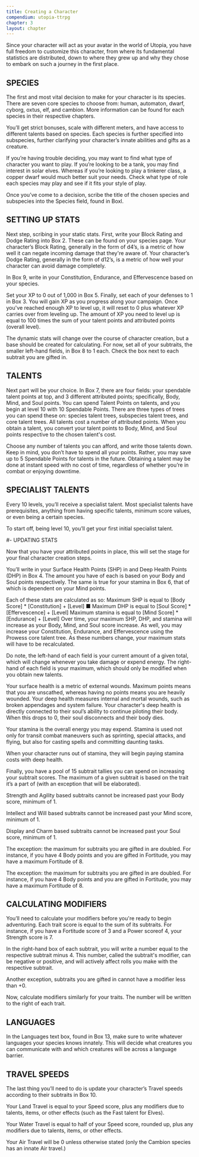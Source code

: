 ```yaml
---
title: Creating a Character
compendium: utopia-ttrpg
chapter: 3
layout: chapter
---
```

Since your character will act as your avatar in the world of Utopia, you have full freedom to customize this character, from where its fundamental statistics are distributed, down to where they grew up and why they chose to embark on such a journey in the first place.

## SPECIES

The first and most vital decision to make for your character is its species. There are seven core species to choose from: human, automaton, dwarf, cyborg, oxtus, elf, and cambion. More information can be found for each species in their respective chapters.

You’ll get strict bonuses, scale with different meters, and have access to different talents based on species. Each species is further specified into subspecies, further clarifying your character’s innate abilities and gifts as a creature.

If you’re having trouble deciding, you may want to find what type of character you want to play. If you’re looking to be a tank, you may find interest in solar elves. Whereas if you’re looking to play a tinkerer class, a copper dwarf would much better suit your needs. Check what type of role each species may play and see if it fits your style of play.

Once you’ve come to a decision, scribe the title of the chosen species and subspecies into the Species field, found in Boxl.

## SETTING UP STATS

Next step, scribing in your static stats. First, write your Block Rating and Dodge Rating into Box 2. These can be found on your species page. Your character’s Block Rating, generally in the form of d4’s, is a metric of how well it can negate incoming damage that they're aware of. Your character’s Dodge Rating, generally in the form of d12’s, is a metric of how well your character can avoid damage completely.

In Box 9, write in your Constitution, Endurance, and Effervescence based on your species.

Set your XP to 0 out of 1,000 in Box 5. Finally, set each of your defenses to 1 in Box 3. You will gain XP as you progress along your campaign. Once you've reached enough XP to level up, it will reset to 0 plus whatever XP carries over from leveling up. The amount of XP you need to level up is equal to 100 times the sum of your talent points and attributed points (overall level).

The dynamic stats will change over the course of character creation, but a base should be created for calculating. For now, set all of your subtraits, the smaller left-hand fields, in Box 8 to 1 each. Check the box next to each subtrait you are gifted in.

## TALENTS

Next part will be your choice. In Box 7, there are four fields: your spendable talent points at top, and 3 different attributed points; specifically, Body, Mind, and Soul points. You can spend Talent Points on talents, and you begin at level 10 with 10 Spendable Points. There are three types of trees you can spend these on: species talent trees, subspecies talent trees, and core talent trees. All talents cost a number of attributed points. When you obtain a talent, you convert your talent points to Body, Mind, and Soul points respective to the chosen talent's cost.

Choose any number of talents you can afford, and write those talents down. Keep in mind, you don’t have to spend all your points. Rather, you may save up to 5 Spendable Points for talents in the future. Obtaining a talent may be done at instant speed with no cost of time, regardless of whether you’re in combat or enjoying downtime.

## SPECIALIST TALENTS

Every 10 levels, you’ll receive a specialist talent. Most specialist talents have prerequisites, anything from having specific talents, minimum score values, or even being a certain species.

To start off, being level 10, you’ll get your first initial specialist talent.

#- UPDATING STATS

Now that you have your attributed points in place, this will set the stage for your final character creation steps.

You’ll write in your Surface Health Points (SHP) in and Deep Health Points (DHP) in Box 4. The amount you have of each is based on your Body and Soul points respectively. The same is true for your stamina in Box 6, that of which is dependent on your Mind points.

Each of these stats are calculated as so: Maximum SHP is equal to [Body Score] \* [Constitution] + [Level] ■ Maximum DHP is equal to [Soul Score] \* [Effervescence] + [Level] Maximum stamina is equal to [Mind Score] \* [Endurance] + [Level]
Over time, your maximum SHP, DHP, and stamina will increase as your Body, Mind, and Soul score increase. As well, you may increase your Constitution, Endurance, and Effervescence using the Prowess core talent tree. As these numbers change, your maximum stats will have to be recalculated.

Do note, the left-hand of each field is your current amount of a given total, which will change whenever you take damage or expend energy. The right-hand of each field is your maximum, which should only be modified when you obtain new talents.

Your surface health is a metric of external wounds. Maximum points means that you are unscathed, whereas having no points means you are heavily wounded. Your deep health measures internal and mortal wounds, such as broken appendages and system failure. Your character's deep health is directly connected to their soul’s ability to continue piloting their body. When this drops to 0, their soul disconnects and their body dies.

Your stamina is the overall energy you may expend. Stamina is used not only for transit combat maneuvers such as sprinting, special attacks, and flying, but also for casting spells and committing daunting tasks.

When your character runs out of stamina, they will begin paying stamina costs with deep health.

Finally, you have a pool of 15 subtrait tallies you can spend on increasing your subtrait scores. The maximum of a given subtrait is based on the trait it’s a part of (with an exception that will be elaborated).

Strength and Agility based subtraits cannot be increased past your Body score, minimum of 1.

Intellect and Will based subtraits cannot be increased past your Mind score, minimum of 1.

Display and Charm based subtraits cannot be increased past your Soul score, minimum of 1.

The exception: the maximum for subtraits you are gifted in are doubled. For instance, if you have 4 Body points and you are gifted in Fortitude, you may have a maximum Fortitude of 8.

The exception: the maximum for subtraits you are gifted in are doubled. For instance, if you have 4 Body points and you are gifted in Fortitude, you may have a maximum Fortitude of 8.

## CALCULATING MODIFIERS

You’ll need to calculate your modifiers before you're ready to begin adventuring. Each trait score is equal to the sum of its subtraits. For instance, if you have a Fortitude score of 3 and a Power scoreof 4, your Strength score is 7.

In the right-hand box of each subtrait, you will write a number equal to the respective subtrait minus 4. This number, called the subtrait's modifier, can be negative or positive, and will actively affect rolls you make with the respective subtrait.

Another exception, subtraits you are gifted in cannot have a modifier less than +0.

Now, calculate modifiers similarly for your traits. The number will be written to the right of each trait.

## LANGUAGES

In the Languages text box, found in Box 13, make sure to write whatever languages your species knows innately. This will decide what creatures you can communicate with and which creatures will be across a language barrier.

## TRAVEL SPEEDS

The last thing you’ll need to do is update your character’s Travel speeds according to their subtraits in Box 10.

Your Land Travel is equal to your Speed score, plus any modifiers due to talents, items, or other effects (such as the Fast talent for Elves).

Your Water Travel is equal to half of your Speed score, rounded up, plus any modifiers due to talents, items, or other effects.

Your Air Travel will be 0 unless otherwise stated (only the Cambion species has an innate Air travel.)
